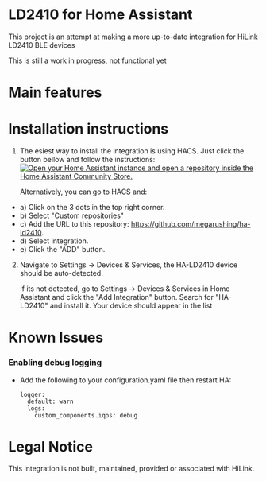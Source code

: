 # LD2410 for Home Assistant
This project is an attempt at making a more up-to-date integration for HiLink LD2410 BLE devices

This is still a work in progress, not functional yet

# Main features

# Installation instructions
1. The esiest way to install the integration is using HACS. Just click the
   button bellow and follow the instructions:
   [![Open your Home Assistant instance and open a repository inside the Home Assistant Community Store.](https://my.home-assistant.io/badges/hacs_repository.svg)](https://my.home-assistant.io/redirect/hacs_repository/?owner=megarushing&repository=ha-ld2410) 

   Alternatively, you can go to HACS and: 

- a) Click on the 3 dots in the top right corner.
- b) Select "Custom repositories"
- c) Add the URL to this repository: https://github.com/megarushing/ha-ld2410.
- d) Select integration.
- e) Click the "ADD" button.

2. Navigate to Settings -> Devices & Services, the HA-LD2410 device should be auto-detected.
 
   If its not detected, go to Settings -> Devices & Services in Home Assistant and click the "Add Integration" button. Search for "HA-LD2410" and install it. Your device should appear in the list

# Known Issues

### Enabling debug logging
* Add the following to your configuration.yaml file then restart HA:
  ```
  logger:
    default: warn
    logs:
      custom_components.iqos: debug

# Legal Notice
This integration is not built, maintained, provided or associated with HiLink.
